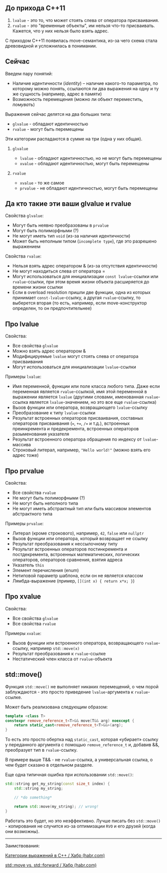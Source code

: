 ## До прихода C++11

1. `lvalue` - это то, что может стоять слева от оператора присваивания.
2. `rvalue` - это "временные объекты", им нельзя что-то присваивать. Кажется, что у них нельзя было взять адрес.

 С приходом C++11 появилась move-семантика, из-за чего схема стала древовидной и усложнилась в понимании.
 
## Сейчас

Введем пару понятий:

* Наличие идентичности (*identity*) – наличие какого-то параметра, по которому можно понять, ссылаются ли два выражения на одну и ту же сущность (например, адрес в памяти)
* Возможность перемещения (можно ли объект переместить, *помувать*)

 Выражения сейчас делятся на два больших типа:

 * `glvalue` - обладают идентичностью
 * `rvalue` - могут быть перемещены

 Эти категории распадаются в сумме на три (одна у них общая).

 1. `glvalue`
    * `lvalue` - обладают идентичностью, но не могут быть перемещены
    * `xvalue` - обладают идентичностью, могут быть перемещены

2. `rvalue`
    * `xvalue` - то же самое
    * `prvalue` - не обладают идентичностью, могут быть перемещены

## Да кто такие эти ваши glvalue и rvalue

Свойства `glvalue`:

* Могут быть неявно преобразованы в `prvalue`
* Могут быть полиморфными (?)
* Не могут иметь тип `void` (из-за наличия идентичности)
* Может быть неполным типом (`incomplete type`), где это разрешено выражением

Свойства `rvalue`:

* Нельзя взять адрес оператором & (из-за отсутствия идентичности)
* Не могут находиться слева от оператора =
* Могут использоваться для инициализации `const lvalue`-ссылки или `rvalue`-ссылки, при этом время жизни объекта расширяется до времени жизни ссылки
* Если в overload resolution пришли две функции, одна из которых принимает `const-lvalue`-ссылку, а другая `rvalue`-ссылку, то выберется вторая (то есть, например, если move-конструктор определен, то он предпочтительнее)

## Про lvalue

Свойства:

* Все свойства `glvalue`
* Можно взять адрес оператором &
* Модифицируемые `lvalue` могут стоять слева от оператора присваивания
* Могут использоваться для инициализации `lvalue`-ссылки

Примеры `lvalue`:

* Имя переменной, функции или поле класса любого типа. Даже если переменная является `rvalue`-ссылкой, имя этой переменной в выражении является `lvalue` (другими словами, именованная `rvalue`-ссылка является `lvalue`-значением, но это все еще `rvalue`-ссылка)
* Вызов функции или оператора, возвращающего `lvalue`-ссылку
* Преобразование к типу `lvalue`-ссылки
* Результат встроенных операторов присваивания, составных операторов присваивания (`=`, `+=`, `/=` и т.д.), встроенных преинкремента и предекремента, встроенных операторов разыменования указателя
* Результат встроенного оператора обращения по индексу от `lvalue`-массива
* Строковый литерал, например, `"Hello world!"` (можно взять его адрес тоже)

## Про prvalue

Свойства:

* Все свойства `rvalue`
* Не могут быть полиморфными (?)
* Не могут быть неполного типа
* Не могут иметь абстрактный тип или быть массивом элементов абстрактного типа

Примеры `prvalue`:

* Литерал (кроме строкового), например, `42`, `false` или `nullptr`
* Вызов функции или оператора, который возвращает не ссылку
* Результат преобразования к нессылочному типу
* Результат встроенных операторов постинкремента и постдекремента, встроенных математических, логических операторов, операторов сравнения, взятия адреса
* Указатель `this`
* Элемент перечисления (enum)
* Нетиповой параметр шаблона, если он не является классом
* Лямбда-выражение (пример, `[](int x) { return x*x; }`)

## Про xvalue

Свойства:

* Все свойства `glvalue`
* Все свойства `rvalue`

Примеры `xvalue`:

* Вызов функции или встроенного оператора, возвращающего `rvalue`-ссылку, например `std::move(x)`
* Результат преобразования к `rvalue`-ссылке
* Нестатический член класса от `rvalue`-объекта

## std::move()

Функция `std::move()` не выполняет никаких перемещений, о чем порой заблуждаются - это просто приведение `lvalue`-аргумента к `rvalue`-ссылке.

Может быть реализована следующим образом:

```cpp
template <class T>
constexpr remove_reference_t<T>&& move(T&& arg) noexcept {
    return static_cast<remove_reference_t<T>&&>(arg);
}
```

То есть это просто обертка над `static_cast`, которая «убирает» ссылку у переданного аргумента с помощью `remove_reference_t` и, добавив &&, преобразует тип в `rvalue`-ссылку.

В примере выше T&& - не `rvalue`-ссылка, а универсальная ссылка, о чем будет сказано в отдельном разделе.

Еще одна типичная ошибка при использовании `std::move()`:

```cpp
std::string get_my_string(const size_t index) {
    std::string my_string;

    // *do something*

    return std::move(my_string); // wrong!
}
```

Работать это будет, но это неэффективно. Лучше писать без `std::move()` - копирования не случится из-за оптимизации `RVO` и его друзей (когда они возможны).

---

Заимствования:

[Категории выражений в C++ / Хабр (habr.com)](https://habr.com/ru/post/441742/)

[std::move vs. std::forward / Хабр (habr.com)](https://habr.com/ru/post/568306/)